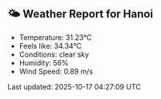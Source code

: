 <!-- WEATHER-START -->
## 🌤 Weather Report for Hanoi

- Temperature: 31.23°C
- Feels like: 34.34°C
- Conditions: clear sky
- Humidity: 56%
- Wind Speed: 0.89 m/s

Last updated: 2025-10-17 04:27:09 UTC
<!-- WEATHER-END -->
